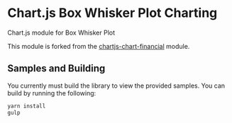 # Chart.js Box Whisker Plot Charting

Chart.js module for Box Whisker Plot

This module is forked from the [chartjs-chart-financial][upstream]
module.

[upstream]: https://github.com/chartjs/chartjs-chart-financial

## Samples and Building

You currently must build the library to view the provided samples. You can build by running the following:

```sh
yarn install
gulp
```
